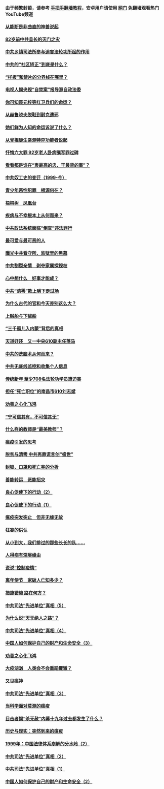 #### 由于频繁封锁，请参考 [手把手翻墙教程](https://github.com/gfw-breaker/guides/wiki/)，安卓用户请使用 [网门](https://github.com/gfw-breaker/nogfw/blob/master/dl.md?t=04121001) 免翻墙观看热门YouTube频道 

#### [从能断是非曲直的神兽说起](../pages/19/423201.md?t=04121001) 

#### [82岁前中共县长的灭门之灾](../pages/19/423055.md?t=04121001) 

#### [中共乡镇司法所参与迫害法轮功所起的作用](../pages/19/423064.md?t=04121001) 

#### [中共的“社区矫正”到底是什么？](../pages/19/422870.md?t=04121001) 

#### [“样板”和禁片的分界线在哪里？](../pages/19/422704.md?t=04121001) 

#### [电视人揭央视“自焚案”报导源自政法委](../pages/19/422770.md?t=04121001) 

#### [你可知聂元梓等红卫兵们的命运？](../pages/19/422848.md?t=04121001) 

#### [从赫鲁晓夫脱鞋到耐克遭邪](../pages/19/422826.md?t=04121001) 

#### [她们鲜为人知的命运诉说了什么？](../pages/19/422754.md?t=04121001) 

#### [从党棍康生亲测特异功能者说起](../pages/19/422657.md?t=04121001) 

#### [忏悔六大罪 92岁老人卧病嘱写罪过碑](../pages/19/422750.md?t=04121001) 

#### [看看都是谁在“表最高的忠、干最背的事”？](../pages/19/422703.md?t=04121001) 

#### [中共奴工史的变迁（1999-今）](../pages/19/422656.md?t=04121001) 

#### [青少年恶性犯罪　根源何在？](../pages/19/422449.md?t=04121001) 

#### [梧桐树　凤凰台](../pages/19/422442.md?t=04121001) 

#### [疾病与不幸根本上从何而来？](../pages/19/422438.md?t=04121001) 

#### [中共政法系统面临“倒查”违法罪行](../pages/19/422497.md?t=04121001) 

#### [最可爱与最可恶的人](../pages/19/422448.md?t=04121001) 

#### [曝光中共看守所、监狱里的黑幕](../pages/19/422390.md?t=04121001) 

#### [中共割裂亲情　剥夺家属探视权](../pages/19/422364.md?t=04121001) 

#### [心中想什么　好事才能成？](../pages/19/422318.md?t=04121001) 

#### [中共“清零”欺上瞒下走过场](../pages/19/422306.md?t=04121001) 

#### [为什么古代的官和今天差别这么大？](../pages/19/422228.md?t=04121001) 

#### [上贼船与下贼船](../pages/19/422276.md?t=04121001) 

#### [“三千孤儿入内蒙”背后的真相](../pages/19/422229.md?t=04121001) 

#### [天道好还　又一中央610副主任落马](../pages/19/422155.md?t=04121001) 

#### [中共的洗脑术从何而来？](../pages/19/422154.md?t=04121001) 

#### [中共无底线监控和收集个人信息](../pages/19/422039.md?t=04121001) 

#### [传统新年 至少708名法轮功学员遭迫害](../pages/19/421946.md?t=04121001) 

#### [担任“死亡职位”的南昌市610刘志斌](../pages/19/421957.md?t=04121001) 

#### [劝善之心化飞鸿](../pages/19/421164.md?t=04121001) 

#### [“宁可信其有，不可信其无”](../pages/19/421691.md?t=04121001) 

#### [什么样的教师是“最美教师”？](../pages/19/421755.md?t=04121001) 

#### [瘟疫引发的思考](../pages/19/421594.md?t=04121001) 

#### [脱贫与清零 中共再靠谎言创“盛世”](../pages/19/421590.md?t=04121001) 

#### [封锁、口罩和死亡率的分析](../pages/19/421495.md?t=04121001) 

#### [善能转运　恶能招灾](../pages/19/421334.md?t=04121001) 

#### [良心促使下的行动（2）](../pages/19/421361.md?t=04121001) 

#### [良心促使下的行动（1）](../pages/19/421302.md?t=04121001) 

#### [瘟疫突发突止　但非无缘无故](../pages/19/421281.md?t=04121001) 

#### [狂妄的供认](../pages/19/421199.md?t=04121001) 

#### [从小到大，我们排过的那些长长的队……](../pages/19/421243.md?t=04121001) 

#### [人得病有深层缘由](../pages/19/420864.md?t=04121001) 

#### [说说“控制疫情”](../pages/19/420831.md?t=04121001) 

#### [离年傍节　家破人亡知多少？](../pages/19/420563.md?t=04121001) 

#### [措施错施  路在何方？](../pages/19/420076.md?t=04121001) 

#### [中共司法“先进单位”真相（5）](../pages/19/419453.md?t=04121001) 

#### [为什么说“天无绝人之路”？](../pages/19/419618.md?t=04121001) 

#### [中共司法“先进单位”真相（4）](../pages/19/419452.md?t=04121001) 

#### [中国人如何保护自己的财产和生命安全（3）](../pages/19/419405.md?t=04121001) 

#### [劝善之心化飞鸿](../pages/19/418758.md?t=04121001) 

#### [大疫汹汹　人类会不会重蹈覆辙？](../pages/19/419691.md?t=04121001) 

#### [又见瘟神](../pages/19/419225.md?t=04121001) 

#### [中共司法“先进单位”真相（3）](../pages/19/419451.md?t=04121001) 

#### [当科学面对莫测的瘟疫](../pages/19/419625.md?t=04121001) 

#### [目击者揭“杀无赦”内幕十九年过去都发生了什么？](../pages/19/419617.md?t=04121001) 

#### [历史与现实：突然到来的瘟疫](../pages/19/419619.md?t=04121001) 

#### [1999年：中国法律体系崩解的分水岭（2）](../pages/19/419455.md?t=04121001) 

#### [中共司法“先进单位”真相（2）](../pages/19/419450.md?t=04121001) 

#### [中共司法“先进单位”真相（1）](../pages/19/419449.md?t=04121001) 

#### [中国人如何保护自己的财产和生命安全（2）](../pages/19/419404.md?t=04121001) 

